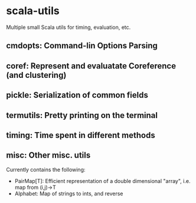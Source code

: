 scala-utils
===========

Multiple small Scala utils for timing, evaluation, etc.

cmdopts: Command-lin Options Parsing
------------------------------------

coref: Represent and evaluatate Coreference (and clustering)
------------------------------------------------------------

pickle: Serialization of common fields
--------------------------------------

termutils: Pretty printing on the terminal
------------------------------------------

timing: Time spent in different methods
---------------------------------------

misc: Other misc. utils
-----------------------

Currently contains the following:
* PairMap[T]: Efficient representation of a double dimensional "array", i.e. map from (i,j)->T
* Alphabet: Map of strings to ints, and reverse